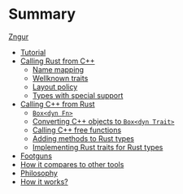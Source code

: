 # Summary

[Zngur](./zngur.md)

- [Tutorial](./tutorial.md)
- [Calling Rust from C++](./call_rust_from_cpp/index.md)
  - [Name mapping](./call_rust_from_cpp/name_mapping.md)
  - [Wellknown traits](./call_rust_from_cpp/wellknown_traits.md)
  - [Layout policy](./call_rust_from_cpp/layout_policy.md)
  - [Types with special support](./call_rust_from_cpp/special_types.md)
- [Calling C++ from Rust](./call_cpp_from_rust/index.md)
  - [`Box<dyn Fn>`]()
  - [Converting C++ objects to `Box<dyn Trait>`]()
  - [Calling C++ free functions]()
  - [Adding methods to Rust types]()
  - [Implementing Rust traits for Rust types]()
- [Footguns]()
- [How it compares to other tools](./how_it_compares.md)
- [Philosophy](./philosophy.md)
- [How it works?](./how_it_works.md)
